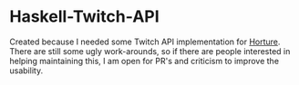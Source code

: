 # Haskell-Twitch-API

Created because I needed some Twitch API implementation for [Horture](https://github.com/ndzik/horture).
There are still some ugly work-arounds, so if there are people interested in helping maintaining this,
I am open for PR's and criticism to improve the usability.
